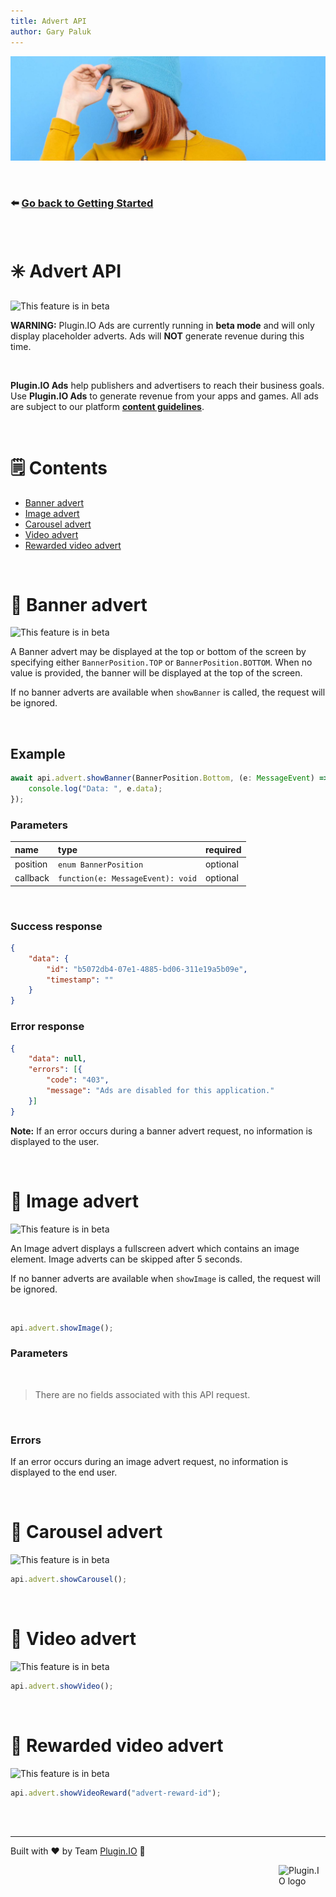 ```yaml
---
title: Advert API
author: Gary Paluk
---
```


![A Plugin.IO branded banner that shows a young woman in front of a vivid blue background.](https://raw.githubusercontent.com/pluginio/static-content/main/lang/en/docs/v1/images/header_banner.jpg)

<br />

### ⬅️ [Go back to Getting Started](./getting-started.md)

<br />

# ✳️ Advert API

<Image alt="This feature is in beta" src="https://raw.githubusercontent.com/pluginio/static-content/main/lang/en/docs/v1/images/beta-icon.png" height="23px" />

**WARNING:** Plugin.IO Ads are currently running in **beta mode** and will only display placeholder adverts. Ads will **NOT**
generate revenue during this time.

<br />

<b>Plugin.IO Ads</b> help publishers and advertisers to reach their business goals. Use <b>Plugin.IO Ads</b> to 
generate revenue from your apps and games. All ads are subject to our platform <b>[content guidelines](./content-guidelines)</b>.

<br />

# 🗒 Contents

* [Banner advert](#banner)
* [Image advert](#image)
* [Carousel advert](#carousel)
* [Video advert](#video)
* [Rewarded video advert](#rewarded-video)

<br />

<a name="banner"></a>
# 🎯 Banner advert 

<Image alt="This feature is in beta" src="https://raw.githubusercontent.com/pluginio/static-content/main/lang/en/docs/v1/images/beta-icon.png" height="23px" width="23px" />

A Banner advert may be displayed at the top or bottom of the screen by specifying either `BannerPosition.TOP` or `BannerPosition.BOTTOM`. When no value is provided, the banner will be 
displayed at the top of the screen.

If no banner adverts are available when `showBanner` is called, the request will be ignored.

<br />

## Example

```typescript
await api.advert.showBanner(BannerPosition.Bottom, (e: MessageEvent) => {
    console.log("Data: ", e.data);
});
```

### Parameters

|name       |type                                |required|
|:----------|:-----------------------------------|:-------|
|position   |`enum BannerPosition`               |optional|
|callback   |`function(e: MessageEvent): void`   |optional|

<br />

### Success response
```json
{
    "data": {
        "id": "b5072db4-07e1-4885-bd06-311e19a5b09e",
        "timestamp": ""
    }
}
```

### Error response

```json
{
    "data": null,
    "errors": [{
        "code": "403",
        "message": "Ads are disabled for this application."
    }]
}
```

**Note:** If an error occurs during a banner advert request, no information is displayed to the user.


<br />

<a name="image"></a>
# 🎯 Image advert
<Image alt="This feature is in beta" src="https://raw.githubusercontent.com/pluginio/static-content/main/lang/en/docs/v1/images/beta-icon.png" height="23px" width="23px" />

An Image advert displays a fullscreen advert which contains an image element. Image adverts can be skipped after 5 seconds.

If no banner adverts are available when `showImage` is called, the request will be ignored.

<br />

```typescript
api.advert.showImage();
```

### Parameters
<br />

> There are no fields associated with this API request.

<br />

### Errors

If an error occurs during an image advert request, no information is displayed to the end user.

<br />

<a name="carousel"></a>
# 🎯 Carousel advert

<Image alt="This feature is in beta" src="https://raw.githubusercontent.com/pluginio/static-content/main/lang/en/docs/v1/images/beta-icon.png" height="23px" width="23px" />


```typescript
api.advert.showCarousel();
```

<br />

<a name="video"></a>
# 🎯 Video advert

<Image alt="This feature is in beta" src="https://raw.githubusercontent.com/pluginio/static-content/main/lang/en/docs/v1/images/beta-icon.png" height="23px" width="23px" />

```typescript
api.advert.showVideo();
```

<br />

<a name="rewarded-video"></a>
# 🎯 Rewarded video advert

<Image alt="This feature is in beta" src="https://raw.githubusercontent.com/pluginio/static-content/main/lang/en/docs/v1/images/beta-icon.png" height="23px" width="23px" />


```typescript
api.advert.showVideoReward("advert-reward-id");
```

<br />
<br />

---
Built with ❤️ by Team [Plugin.IO](https://github.com/orgs/pluginio/teams/plugin-io-team/members) 🚀

<Image style="float:right" alt="Plugin.IO logo" src="https://raw.githubusercontent.com/pluginio/static-content/main/lang/en/docs/v1/images/logo.png" height="75px" width="75px" />
